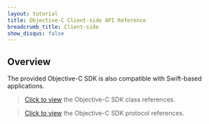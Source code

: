 ```yaml
---
layout: tutorial
title: Objective-C Client-side API Reference
breadcrumb_title: Client-side
show_disqus: false
---
```

<!-- NLS_CHARSET=UTF-8 -->
## Overview
The provided Objective-C SDK is also compatible with Swift-based applications.

> [Click to view](../../../api-ref/wl-ios-h-objc-apidoc/html/refobjc-worklight-ios-hybrid/html/index.html) the Objective-C SDK class references.

> [Click to view](../../../api-ref/wl-ios-objc-apidoc/html/refobjc-worklight-ios/html/index.html) the Objective-C SDK protocol references.
